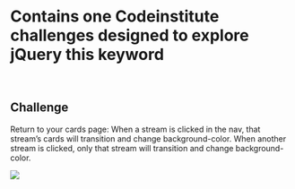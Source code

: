 # Contains one Codeinstitute challenges designed to explore jQuery this keyword

<br>

## Challenge

Return to your cards page: When a stream is clicked in the nav, that stream’s cards will transition and change background-color. When another stream is clicked, only that stream will transition and change background-color.

![](https://s3-eu-west-1.amazonaws.com/codeinstitute/fullstack/05-interactive-front-end-development/cardsPage.png "")
